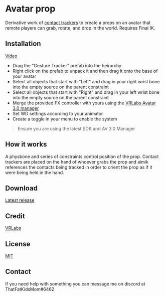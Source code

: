 # Avatar prop

Derivative work of [contact trackers](https://github.com/VRLabs/Contact-Tracker) to create a props on an avatar that remote players can grab, rotate, and drop in the world. Requires Final IK.

## **Installation**
[Video](https://youtu.be/cCnQug_tGXs)

- Drag the "Gesture Tracker" prefab into the heirarchy  
- Right click on the prefab to unpack it and then drag it onto the base of your avatar  
- Select all objects that start with "Left" and drag in your right wrist bone into the empty source on the parent constraint  
- Select all objects that start with "Right" and drag in your left wrist bone into the empty source on the parent constraint  
- Merge the provided FX controller with yours using the [VRLabs Avatar 3.0 manager](https://github.com/VRLabs/Avatars-3.0-Manager)  
- Set WD settings according to your animator  
- Create a toggle in your menu to enable the system   
>Ensure you are using the latest SDK and AV 3.0 Manager

## **How it works**
A physbone and series of constraints control position of the prop. Contact trackers are placed on the hand of whoever grabs the prop and aimik references the contacts being tracked in order to orient the prop as if it were being held in the hand.

## **Download**
[Latest release](https://github.com/ThatFatKidsMom/Gesture-Tracker/releases/tag/1.0.0)

## **Credit**
[VRLabs](https://github.com/VRLabs)  

## **License**
[MIT](https://github.com/ThatFatKidsMom/Gesture-Tracker/blob/main/LICENSE)

## **Contact**
If you need help with something you can message me on discord at ThatFatKidsMom#6462
